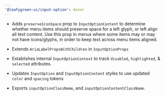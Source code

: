 ```yaml
---
'@leafygreen-ui/input-option': minor
---
```


- Adds `preserveIconSpace` prop to `InputOptionContent` to determine whether menu items should preserve space for a left glyph, or left align all text content. Use this prop in menus where some items may or may not have icons/glyphs, in order to keep text across menu items aligned.

- Extends `AriaLabelPropsWithChildren` in `InputOptionProps`

- Establishes internal `InputOptionContext` to track `disabled`,  `highlighted`, & `selected` attributes.

- Updates `InputOption` and `InputOptionContent` styles to use updated `color` and `spacing` tokens

- Exports `inputOptionClassName`, and `inputOptionContentClassName`.